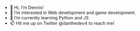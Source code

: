 - 👋 Hi, I’m Dennis!
- 👀 I’m interested in Web development and game development.
- 🌱 I’m currently learning Python and JS
- 📫 Hit me up on Twitter @danthedev4 to reach me!

<!---
dcejvan/dcejvan is a ✨ special ✨ repository because its `README.md` (this file) appears on your GitHub profile.
You can click the Preview link to take a look at your changes.
--->
